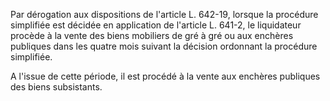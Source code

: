 Par dérogation aux dispositions de l'article L. 642-19, lorsque la procédure simplifiée est décidée en application de l'article L. 641-2, le liquidateur procède à la vente des biens mobiliers de gré à gré ou aux enchères publiques dans les quatre mois suivant la décision ordonnant la procédure simplifiée.

A l'issue de cette période, il est procédé à la vente aux enchères publiques des biens subsistants.
